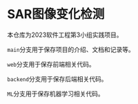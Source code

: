 # SAR图像变化检测

本仓库为2023软件工程第3小组实践项目。

`main`分支用于保存项目的介绍、文档和记录等。

`web`分支用于保存前端相关代码。

`backend`分支用于保存后端相关代码。

`ML`分支用于保存机器学习相关代码。
